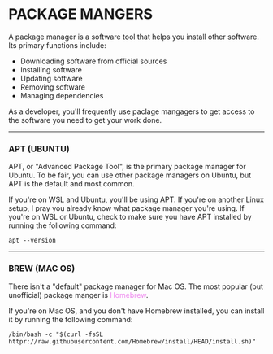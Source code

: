 # PACKAGE MANGERS

A package manager is a software tool that helps you install other software. Its primary functions include:

- Downloading software from official sources
- Installing software
- Updating software
- Removing software
- Managing dependencies

As a developer, you'll frequently use paclage mangagers to get access to the software you need to get your work done.

---

### APT (UBUNTU)

APT, or "Advanced Package Tool", is the primary package manager for Ubuntu. To be fair, you can use other package managers on Ubuntu, but APT is the default and most common.

If you're on WSL and Ubuntu, you'll be using APT. If you're on another Linux setup, I pray you already know what package manager you're using. If you're on WSL or Ubuntu, check to make sure you have APT installed by running the following command:

    apt --version

---

### BREW (MAC OS)

There isn't a "default" package manager for Mac OS. The most popular (but unofficial) package manger is <span style="color:violet">Homebrew</span>.

If you're on Mac OS, and you don't have Homebrew installed, you can install it by running the following command:

    /bin/bash -c "$(curl -fsSL httpr://raw.githubusercontent.com/Homebrew/install/HEAD/install.sh)"
